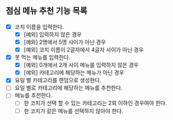 ## 점심 메뉴 추천 기능 목록

- [X] 코치 이름을 입력한다.
  - [X] [예외] 입력하지 않은 경우
  - [X] [예외] 2명에서 5명 사이가 아닌 경우
  - [X] [예외] 코치 이름이 2글자에서 4글자 사이가 아닌 경우
- [X] 못 먹는 메뉴를 입력한다.
  - [X] [예외] 0개에서 2개 사이 메뉴를 입력하지 않은 경우
  - [X] [예외] 카테고리에 해당하는 메뉴가 아닌 경우
- [X] 요일 별 카테고리를 랜덤으로 생성한다.
- [ ] 요일 별로 카테고리에 해당하는 메뉴를 추천한다. 
- [ ] 메뉴를 추천한다.
  - [ ] 한 코치가 선택 할 수 있는 카테고리는 2회 이하인 경우여야 한다.
  - [ ] 한 코치가 같은 메뉴를 선택하지 않아야 한다.
